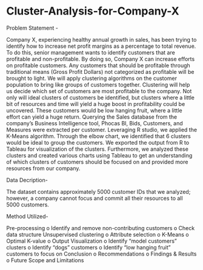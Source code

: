 # Cluster-Analysis-for-Company-X

Problem Statement -

Company X, experiencing healthy annual growth in sales, has been trying to identify how to increase net profit margins as a percentage to total revenue. To do this, senior management wants to identify customers that are profitable and non-profitable.  By doing so, Company X can increase efforts on profitable customers.  Any customers that should be profitable through traditional means (Gross Profit Dollars) not categorized as profitable will be brought to light.
We will apply clustering algorithms on the customer population to bring like groups of customers together. Clustering will help us decide which set of customers are most profitable to the company. Not only will ideal clusters of customers be identified, but clusters where a little bit of resources and time will yield a huge boost in profitability could be uncovered. These customers would be low hanging fruit, where a little effort can yield a huge return.   Querying the Sales database from the company’s Business Intelligence tool, Phocas BI, Bids, Customers, and Measures were extracted per customer.  Leveraging R studio, we applied the K-Means algorithm. Through the elbow chart, we identified that 6 clusters would be ideal to group the customers. We exported the output from R to Tableau for visualization of the clusters.  Furthermore, we analyzed these clusters and created various charts using Tableau to get an understanding of which clusters of customers should be focused on and provided more resources from our company.  

Data Decription-

The dataset contains approximately 5000 customer IDs that we analyzed; however, a company cannot focus and commit all their resources to all 5000 customers. 

Method Utilized-

Pre-processing 
  o Identify and remove non-contributing customers 
  o Check data structure
Unsupervised clustering 
  o Attribute selection 
  o K-Means 
  o Optimal K-value 
  o Output
Visualization 
  o Identify “model customers” clusters 
  o Identify “dogs” customers 
  o Identify “low hanging fruit” customers to focus on
Conclusion 
  o Recommendations 
  o Findings & Results 
  o Future Scope and Limitations 
